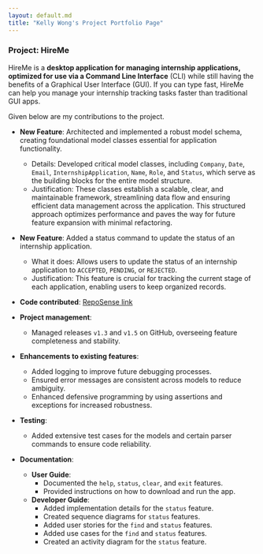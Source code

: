 ```yaml
---
layout: default.md
title: "Kelly Wong's Project Portfolio Page"
---
```


### Project: HireMe

HireMe is a **desktop application for managing internship applications, optimized for use via a Command Line Interface** (CLI) while still having the benefits of a Graphical User Interface (GUI). If you can type fast, HireMe can help you manage your internship tracking tasks faster than traditional GUI apps.

Given below are my contributions to the project.

* **New Feature**: Architected and implemented a robust model schema, creating foundational model classes essential for application functionality.
  * Details: Developed critical model classes, including `Company`, `Date`, `Email`, `InternshipApplication`, `Name`, `Role`, and `Status`, which serve as the building blocks for the entire model structure.
  * Justification: These classes establish a scalable, clear, and maintainable framework, streamlining data flow and ensuring efficient data management across the application. This structured approach optimizes performance and paves the way for future feature expansion with minimal refactoring.

* **New Feature**: Added a status command to update the status of an internship application.
  * What it does: Allows users to update the status of an internship application to `ACCEPTED`, `PENDING`, or `REJECTED`.
  * Justification: This feature is crucial for tracking the current stage of each application, enabling users to keep organized records.

* **Code contributed**: [RepoSense link](https://nus-cs2103-ay2425s1.github.io/tp-dashboard/?search=&sort=groupTitle&sortWithin=title&timeframe=commit&mergegroup=&groupSelect=groupByRepos&breakdown=true&checkedFileTypes=docs~functional-code~test-code~other&since=2024-09-20&tabOpen=true&tabType=authorship&tabAuthor=woke02&tabRepo=AY2425S1-CS2103T-W09-3%2Ftp%5Bmaster%5D&authorshipIsMergeGroup=false&authorshipFileTypes=docs~functional-code~test-code&authorshipIsBinaryFileTypeChecked=false&authorshipIsIgnoredFilesChecked=false)

* **Project management**:
  * Managed releases `v1.3` and `v1.5` on GitHub, overseeing feature completeness and stability.

* **Enhancements to existing features**:
  * Added logging to improve future debugging processes.
  * Ensured error messages are consistent across models to reduce ambiguity.
  * Enhanced defensive programming by using assertions and exceptions for increased robustness.

* **Testing**:
  * Added extensive test cases for the models and certain parser commands to ensure code reliability.

* **Documentation**:
  * **User Guide**:
    * Documented the `help`, `status`, `clear`, and `exit` features.
    * Provided instructions on how to download and run the app.
  * **Developer Guide**:
    * Added implementation details for the `status` feature.
    * Created sequence diagrams for `status` features.
    * Added user stories for the `find` and `status` features.
    * Added use cases for the `find` and `status` features.
    * Created an activity diagram for the `status` feature.
